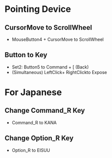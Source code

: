 # Pointing Device
## CursorMove to ScrollWheel
* MouseButton4 + CursorMove to ScrollWheel
## Button to Key
* Set2: Button5 to Command + [ (Back)
* (Simultaneous) LeftClick+ RightClickto Expose 
# For Japanese
## Change Command_R Key
* Command_R to KANA
## Change Option_R Key
* Option_R to EISUU
